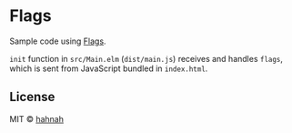 # Flags

Sample code using [Flags](https://guide.elm-lang.org/interop/flags.html).

`init` function in `src/Main.elm` (`dist/main.js`) receives and handles `flags`, which is sent from JavaScript bundled in `index.html`.

## License

MIT © [hahnah](https://superhahnah.com)